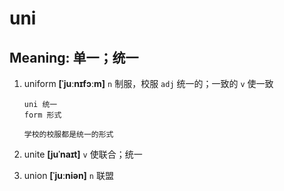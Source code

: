 # uni

## Meaning: 单一；统一

1. uniform **[ˈjuːnɪfɔːm]** `n` 制服，校服 `adj` 统一的；一致的 `v` 使一致

   ```
   uni 统一
   form 形式

   学校的校服都是统一的形式
   ```

2. unite **[juˈnaɪt]** `v` 使联合；统一

3. union **[ˈjuːniən]** `n` 联盟
